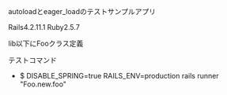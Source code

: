autoloadとeager_loadのテストサンプルアプリ

Rails4.2.11.1
Ruby2.5.7

lib以下にFooクラス定義

テストコマンド

- $ DISABLE_SPRING=true RAILS_ENV=production rails runner "Foo.new.foo"
